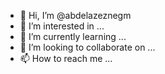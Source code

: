 - 👋 Hi, I’m @abdelazeznegm
- 👀 I’m interested in ...
- 🌱 I’m currently learning ...
- 💞️ I’m looking to collaborate on ...
- 📫 How to reach me ...

<!---
abdelazeznegm/abdelazeznegm is a ✨ special ✨ repository because its `README.md` (this file) appears on your GitHub profile.
You can click the Preview link to take a look at your changes.
--->
